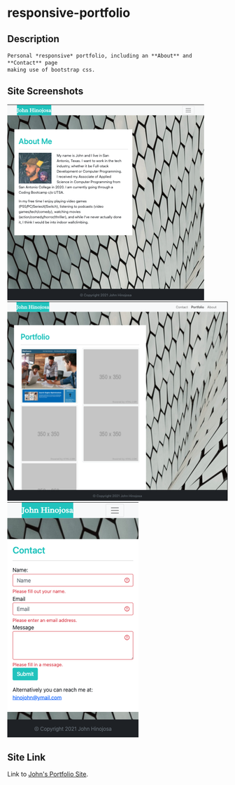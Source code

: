 # responsive-portfolio

## Description
    Personal *responsive* portfolio, including an **About** and **Contact** page  
    making use of bootstrap css.

## Site Screenshots
   ![About Page screenshot](assets/images/previewAbout.png)  
   ![Portfolio Page screenshot](assets/images/previewPortfolio.png)  
   ![Contact Page screenshot](assets/images/previewContact.png)

## Site Link
   Link to [John's Portfolio Site](https://takolad.github.io/responsive-portfolio/).